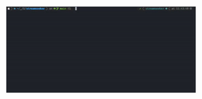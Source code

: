 ![Streamseeker usage](https://raw.githubusercontent.com/uniprank/streamseeker/master/assets/usage-v-0-1-2.gif)

